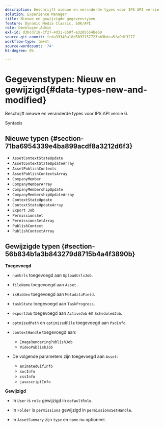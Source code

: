 ```yaml
---
description: Beschrijft nieuwe en veranderde types voor IPS API versie 6.
solution: Experience Manager
title: Nieuwe en gewijzigde gegevenstypen
feature: Dynamic Media Classic, SDK/API
role: Developer,Admin
exl-id: d3bcd718-cf27-4d31-850f-a3205564be60
source-git-commit: fcda99340a18d5037157723bb3bdca5fa9df3277
workflow-type: tm+mt
source-wordcount: '74'
ht-degree: 0%

---
```


# Gegevenstypen: Nieuw en gewijzigd{#data-types-new-and-modified}

Beschrijft nieuwe en veranderde types voor IPS API versie 6.

Syntaxis

## Nieuwe typen {#section-71ba6954339e4ba899acdf8a3212d6f3}

* `AssetContextStateUpdate`
* `AssetContextStateUpdateArray`
* `AssetPublishContexts`
* `AssetPublishContextsArray`
* `CompanyMember`
* `CompanyMemberArray`
* `CompanyMembershipUpdate`
* `CompanyMembershipUpdateArray`
* `ContextStateUpdate`
* `ContextStateUpdateArray`
* `Export Job`
* `PermissionsSet`
* `PermissionsSetArray`
* `PublishContext`
* `PublishContextArray`

## Gewijzigde typen {#section-56b834b1a3b843279d8715b4a4f3890b}

**Toegevoegd**

* `numUrls` toegevoegd aan `UploadUrlsJob`.

* `fileName` toegevoegd aan `Asset.`

* `isHidden` toegevoegd aan `MetadataField`.

* `taskState` toegevoegd aan `TaskProgress`.

* `exportJob` toegevoegd aan `ActiveJob` en `ScheduledJob`.

* `optmizedPath` en `optimizedFile` toegevoegd aan `PsdInfo`.

* `contextHandle` toegevoegd aan:

   * `ImageRenderingPublishJob`
   * `VideoPublishJob`

* De volgende parameters zijn toegevoegd aan `Asset`:

   * `animatedGifInfo`
   * `swcInfo`
   * `cssInfo`
   * `javascriptInfo`

**Gewijzigd**

* In `User` is `role` gewijzigd in `defaultRole`.

* In `Folder` is `permissions` gewijzigd in `permissionsSetHandle`.

* In `AssetSummary` zijn `type` en `name` nu optioneel.
